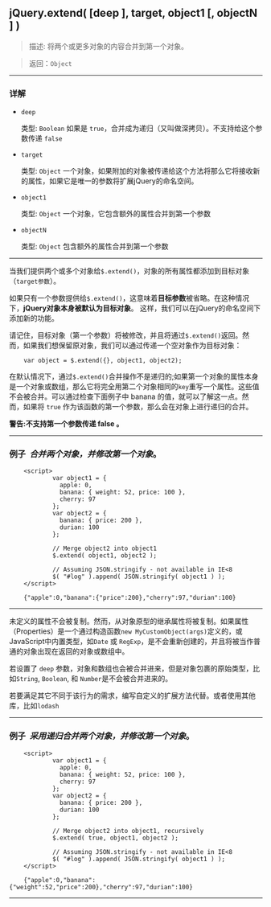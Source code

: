 ## jQuery.extend( [deep ], target, object1 [, objectN ] )

> 描述: 将两个或更多对象的内容合并到第一个对象。

> 返回：`Object`

- - -
### 详解
- `deep`

    类型: `Boolean`
    如果是 `true`，合并成为递归（又叫做深拷贝）。不支持给这个参数传递 `false`

- `target`

    类型: `Object`
    一个对象，如果附加的对象被传递给这个方法将那么它将接收新的属性，如果它是唯一的参数将扩展jQuery的命名空间。
    
- `object1`

    类型: `Object`
    一个对象，它包含额外的属性合并到第一个参数
    
- `objectN`

    类型: `Object`
    包含额外的属性合并到第一个参数
    
- - -
当我们提供两个或多个对象给`$.extend()`，对象的所有属性都添加到目标对象（`target参数`）。

如果只有一个参数提供给`$.extend()`，这意味着**目标参数**被省略。在这种情况下，**jQuery对象本身被默认为目标对象**。
这样，我们可以在jQuery的命名空间下添加新的功能。

请记住，目标对象（第一个参数）将被修改，并且将通过`$.extend()`返回。然而，如果我们想保留原对象，我们可以通过传递一个空对象作为目标对象：

        var object = $.extend({}, object1, object2);
        
在默认情况下，通过`$.extend()`合并操作不是递归的;如果第一个对象的属性本身是一个对象或数组，那么它将完全用第二个对象相同的`key`重写一个属性。这些值不会被合并。可以通过检查下面例子中 banana 的值，就可以了解这一点。然而，如果将 `true` 作为该函数的第一个参数，那么会在对象上进行递归的合并。

**警告:不支持第一个参数传递 false 。**

- - -

### 例子  *合并两个对象，并修改第一个对象*。

        <script>
                var object1 = {
                  apple: 0,
                  banana: { weight: 52, price: 100 },
                  cherry: 97
                };
                var object2 = {
                  banana: { price: 200 },
                  durian: 100
                };
                
                // Merge object2 into object1
                $.extend( object1, object2 );

                // Assuming JSON.stringify - not available in IE<8
                $( "#log" ).append( JSON.stringify( object1 ) );
        </script>
        
        {"apple":0,"banana":{"price":200},"cherry":97,"durian":100}
        
- - -
未定义的属性不会被复制。然而，从对象原型的继承属性将被复制。如果属性（Properties）是一个通过构造函数`new MyCustomObject(args)`定义的，或JavaScript中内置类型，如`Date` 或 `RegExp`，是不会重新创建的，并且将被当作普通的对象出现在返回的对象或数组中。

若设置了 `deep` 参数，对象和数组也会被合并进来，但是对象包裹的原始类型，比如`String`, `Boolean`, 和 `Number`是不会被合并进来的。

若要满足其它不同于该行为的需求，编写自定义的扩展方法代替。或者使用其他库，比如`lodash`

- - -
### 例子  *采用递归合并两个对象，并修改第一个对象*。

        <script>
                var object1 = {
                  apple: 0,
                  banana: { weight: 52, price: 100 },
                  cherry: 97
                };
                var object2 = {
                  banana: { price: 200 },
                  durian: 100
                };

                // Merge object2 into object1, recursively
                $.extend( true, object1, object2 );

                // Assuming JSON.stringify - not available in IE<8
                $( "#log" ).append( JSON.stringify( object1 ) );
        </script>
        
        {"apple":0,"banana":{"weight":52,"price":200},"cherry":97,"durian":100}

- - -


        
        


